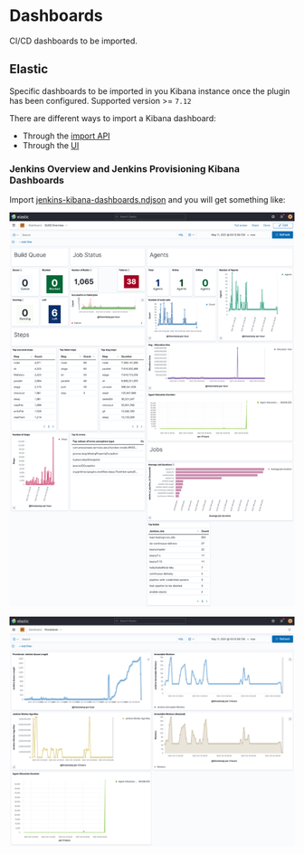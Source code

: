 # Dashboards

CI/CD dashboards to be imported.

## Elastic

Specific dashboards to be imported in you Kibana instance once the plugin has been configured. Supported version >= `7.12`

There are different ways to import a Kibana dashboard:

* Through the [import API](https://www.elastic.co/guide/en/kibana/current/dashboard-import-api.html)
* Through the [UI](https://www.elastic.co/guide/en/kibana/7.12/managing-saved-objects.html#managing-saved-objects-export-objects)

### Jenkins Overview and Jenkins Provisioning Kibana Dashboards

Import [jenkins-kibana-dashboards.ndjson](./dashboards/elastic/jenkins-kibana-dashboards.ndjson) and you will get something like:

![Jenkins overview](./images/cicd_overview_dashboard.png)

![Jenkins Provisioning](./images/provisioner_dashboard.png)
